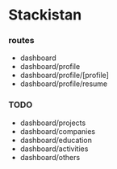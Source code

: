 # Stackistan


### routes
 - dashboard
 - dashboard/profile
 - dashboard/profile/[profile]
 - dashboard/profile/resume

 ### TODO
 - dashboard/projects
 - dashboard/companies
 - dashboard/education
 - dashboard/activities
 - dashboard/others

